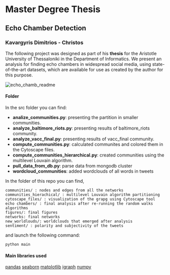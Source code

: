 # Master Degree Thesis
## Echo Chamber Detection
### Kavargyris Dimitrios - Christos

The following project was designed as part of his **thesis** for the Aristotle University of Thessaloniki in the Department of Informatics. We present an analysis for finding echo chambers in widespread social media, using state-of-the-art datasets, which are available for use as created by the author for this purpose. 

![echo_chamb_readme](https://github.com/dkavargy/echo-chambers-twitter/assets/73905168/22bd17b7-7fab-47a7-a026-1a973a023c23)



#### Folder
In the src folder you can find:

* **analize_communities.py**: presenting the partition in smaller communities.
* **analyze_baltimore_riots.py**: presenting results of baltimore_riots community.
* **analyze_vacc_final.py**: presenting results of vacc_final community.
* **compute_communities.py**: calculated communites and colored them in the Cytoscape files.
* **compute_communities_hierarchical.py**: created communities using the multilevel Louvain algorithm.
* **pull_data_from_db.py**: parse data from mongodb cluster
* **wordcloud_communities**: added wordclouds of all words in tweets

In the folder of this repo you can find, 
```
communities/ : nodes and edges from all the networks
communities_hierachical/ : multilevel Louvain algorithm partitioning
cytoscape_files/ : visualization of the grapg using Cytoscape tool
echo chambers/ : final analysis after re-running the random walks algorithms
figures/: final figures
networks: final networks
new_worldlouds/: worldclouds that emerged after analysis
sentiment/ : polarity and subjectivity of the tweets
```

and launch the following command:
```
python main
```
#### Main libraries used

[pandas](https://pandas.pydata.org/) [seaborn](https://seaborn.pydata.org/) [matplotlib](https://matplotlib.org/) [igraph](https://igraph.org/python/) [numpy](https://numpy.org/)



